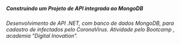 #####  Construindo um Projeto  de API integrada ao MongoDB
###### Desenvolvimento de API .NET, com banco de dados MongoDB,  para cadastro de  infectados pelo CoronaVirus. Atividade pelo Bootcamp , academia "Digital Inovation".
